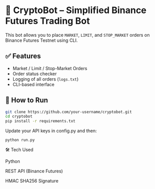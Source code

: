# 🔁 CryptoBot – Simplified Binance Futures Trading Bot

This bot allows you to place `MARKET`, `LIMIT`, and `STOP_MARKET` orders on Binance Futures Testnet using CLI.

## ✅ Features

- Market / Limit / Stop-Market Orders
- Order status checker
- Logging of all orders (`logs.txt`)
- CLI-based interface

## 🚀 How to Run

```bash
git clone https://github.com/your-username/cryptobot.git
cd cryptobot
pip install -r requirements.txt
```
Update your API keys in config.py and then:
```
python run.py
```
🛠 Tech Used

Python

REST API (Binance Futures)

HMAC SHA256 Signature

